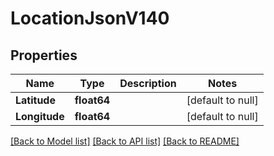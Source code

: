 # LocationJsonV140

## Properties
Name | Type | Description | Notes
------------ | ------------- | ------------- | -------------
**Latitude** | **float64** |  | [default to null]
**Longitude** | **float64** |  | [default to null]

[[Back to Model list]](../README.md#documentation-for-models) [[Back to API list]](../README.md#documentation-for-api-endpoints) [[Back to README]](../README.md)


